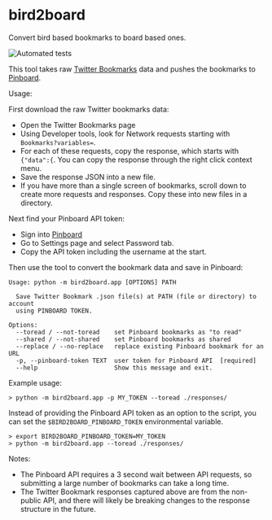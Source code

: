 # bird2board
Convert bird based bookmarks to board based ones.

![Automated tests](https://github.com/ihuston/bird2board/actions/workflows/python-app.yml/badge.svg)

This tool takes raw [Twitter Bookmarks](https://twitter.com/i/bookmarks) data 
and pushes the bookmarks to [Pinboard](https://pinboard.in).

Usage:

First download the raw Twitter bookmarks data:

- Open the Twitter Bookmarks page
- Using Developer tools, look for Network requests starting with `Bookmarks?variables=`.
- For each of these requests, copy the response, which starts with `{"data":{`.
You can copy the response through the right click context menu.
- Save the response JSON into a new file.
- If you have more than a single screen of bookmarks, 
  scroll down to create more requests and responses. Copy these into new files in a directory.
  
Next find your Pinboard API token:

- Sign into [Pinboard](https://pinboard.in)
- Go to Settings page and select Password tab.
- Copy the API token including the username at the start.

Then use the tool to convert the bookmark data and save in Pinboard:
```
Usage: python -m bird2board.app [OPTIONS] PATH

  Save Twitter Bookmark .json file(s) at PATH (file or directory) to account
  using PINBOARD TOKEN.

Options:
  --toread / --not-toread    set Pinboard bookmarks as "to read"
  --shared / --not-shared    set Pinboard bookmarks as shared
  --replace / --no-replace   replace existing Pinboard bookmark for an URL
  -p, --pinboard-token TEXT  user token for Pinboard API  [required]
  --help                     Show this message and exit.
```
Example usage:
```
> python -m bird2board.app -p MY_TOKEN --toread ./responses/
```
Instead of providing the Pinboard API token as an option to the script, 
you can set the `$BIRD2BOARD_PINBOARD_TOKEN` environmental variable.
```
> export BIRD2BOARD_PINBOARD_TOKEN=MY_TOKEN
> python -m bird2board.app --toread ./responses/
```

Notes: 

- The Pinboard API requires a 3 second wait between API requests, 
so submitting a large number of bookmarks can take a long time.
- The Twitter Bookmark responses captured above are from the non-public API, 
  and there will likely be breaking changes to the response structure in the future. 